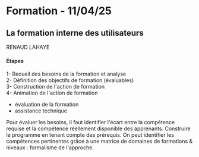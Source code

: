 # Formation - 11/04/25
## La formation interne des utilisateurs
RENAUD LAHAYE
<br>
#### Étapes
1- Recueil des besoins de la formation et analyse<br>
2- Définition des objectifs de formation (évaluables)<br>
3- Construction de l'action de formation<br>
4- Animation de l'action de formation
  - évaluation de la formation
  - assistance technique

Pour évaluer les besoins, il faut identifier l'écart entre la compétence requise et la compétence réellement disponible des apprenants.
Construire le programme en tenant compte des prérequis.
On peut identifier les compétences pertinentes grâce à une matrice de domaines de formations & niveaux : formalisme de l'approche.
